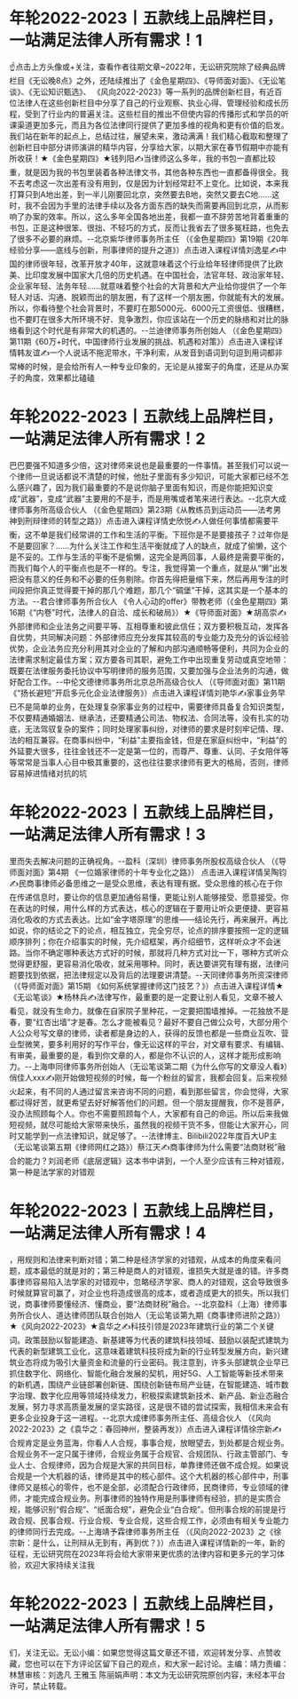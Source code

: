 # 年轮2022-2023丨五款线上品牌栏目，一站满足法律人所有需求！1

☝点击上方头像或+关注，查看作者往期文章~2022年，无讼研究院除了经典品牌栏目《无讼晚8点》之外，还陆续推出了《金色星期四》、《导师面对面》、《无讼笔谈》、《无讼知识甄选》、 《风向2022-2023》等一系列的品牌创新栏目，有近百位法律人在这些创新栏目中分享了自己的行业观察、执业心得、管理经验和成长历程，受到了行业内的普遍关注。这些栏目的推出不但使内容的传播形式和学员的听课渠道更加多元，而且为各位法律同行提供了更加多维的视角和更有价值的启发。我们站在新年的起点上，总结过往，展望未来，激动满满！我们精心截取和整理了创新栏目中部分讲师演讲的精华内容，分享给大家，以期大家在春节假期中亦能有所收获！★《金色星期四》★钱列阳✍当律师这么多年，我的书包一直都比较重，就是因为我的书包里装着各种法律文书，其他各种东西也一直都备得很全。我不去考虑这一次出差有没有用到，仅是因为计划经常赶不上变化。比如说，本来我打算只到A地出差，到一半儿刚要回北京，突然要去B地，突然又要去C地……这时，我不会因为手里的法律手续以及各方面东西的缺失而需要再回到北京，从而影响了办案的效率。所以，这么多年全国各地出差，我都一直不辞劳苦地背着重重的书包，正是这种很笨、很拙、不轻巧的方式，反而让我省去了很多冤枉路，也免去了很多不必要的麻烦。--北京紫华律师事务所主任 （《金色星期四》第19期《20年经验分享——底线与创新，刑事律师的提升之道》）点击进入课程详情刘逸星✍中国的律师很年轻，改革开放才40年，这就意味着这个行业给年轻律师提供了比欧美、比印度发展中国家大几倍的历史机遇。在中国社会，法官年轻、政治家年轻、企业家年轻、法务年轻……就意味着整个社会的大背景和大产业给你提供了一个年轻人对话、沟通、脱颖而出的朋友圈，有了这样一个朋友圈，你就能有大的发展。所以，你看待整个社会背景时，不要盯在那5000元、6000元工资很低、很糟糕，也不要盯在很多大所环境不好、竞争激烈，你应该站在一个历史的脉络和对比的脉络看到这个时代是有非常大的机遇的。--兰迪律师事务所创始人 （《金色星期四》第11期《60万+时代，中国律师行业发展的挑战、机遇和对策》）点击进入课程详情韩友谊✍一个人说话不拖泥带水，干净利索，从发音到语词到句逗到用词都非常棒的时候，是会给所有人一种专业印象的，无论是从接案子的角度，还是从办案子的角度，效果都比磕磕

# 年轮2022-2023丨五款线上品牌栏目，一站满足法律人所有需求！2

巴巴要强不知道多少倍，这对律师来说也是最重要的一件事情。甚至我们可以说一个律师一旦说话都说不清楚的时候，他肚子里面有多少知识，可能大家都已经不怎么感兴趣了，因为我们最重要的不是说你脑子里面有知识，而是你能把知识变成“武器”，变成“武器”主要用的不是手，而是用嘴或者笔来进行表达。--北京大成律师事务所高级合伙人  （《金色星期四》第23期《从教练员到运动员——法考男神到刑辩律师的转型之路》）点击进入课程详情史欣悦✍人做任何事情都需要平衡，这不单是我们经常讲的工作和生活的平衡。下班你是不是要接孩子？过年你是不是要回家？……为什么关注工作和生活平衡就成了人的缺点，就成了偷懒，这个是不妥的。工作与生活的平衡不是偷懒，这完全是两回事，人最终是需要平衡的，而我们每个人的平衡点也是不一样的。专注，我觉得第一个重点，就是从“懒”出发把没有意义的任务和不必要的任务剔除。你首先得把量缩下来，然后再用专注的时间段把你真正觉得要干掉的那几个难题，那几个“碉堡”干掉，这其实是一个基本的方法。--君合律师事务所合伙人  《令人心动的offer》带教老师（《金色星期四》第16期《“内卷”时代，法律人的自洽、成长和破局》）★《导师面对面》★胡高崇✍外部律师和企业法务之间要平等、互相尊重和彼此信任；双方要积极互动，发挥各自优势，共同解决问题：外部律师应充分发挥其较高的专业能力及充分的诉讼经验优势，企业法务应充分利用其对企业的了解和内部沟通顺畅等便利，共同为企业的法律需求制定最佳方案；双方要各司其职，避免工作中出现重复劳动或真空地带：既要在法律服务委托协议中写明律师的服务范围，又要加强与企业法务的沟通，做好配合工作。--中伦文德律师事务所北京总所高级合伙人 （《导师面对面》第11期《“扬长避短”开启多元化企业法律服务》）点击进入课程详情刘艳华✍家事业务早已不是简单的业务，在处理复杂家事业务的过程中，需要律师具备复合知识类型，不仅要精通婚姻法、继承法，还要精通公司法、物权法、合同法等，没有扎实的功底，无法驾驭复杂的案件；同时处理家事纠纷，对律师的要求是时刻牢记情、理、法的相互兼容。在商事纠纷中，“利益”主要指金钱，但是在家庭纠纷中，“利益”的外延要大很多，往往金钱还不一定是第一位的，而尊严、尊重、认同、子女陪伴等等常常是当事人心目中极其重要的，这也往往要求律师有更大的格局，否则，律师容易掉进情绪对抗的坑

# 年轮2022-2023丨五款线上品牌栏目，一站满足法律人所有需求！3

里而失去解决问题的正确视角。--盈科（深圳）律师事务所股权高级合伙人 （《导师面对面》第4期 《一位婚家律师的十年专业化之路》） 点击进入课程详情吴陶钧✍民商事律师必备思维之一是受众思维，表达有理有据。受众思维的核心在于你在传递信息时，要让你的信息更加通俗易懂，更能让别人能够接受、愿意接受。你在表达的时候，用什么样的方式表达，核心的逻辑在于要用让听众更便捷、更容易消化吸收的方式去表达。比如“金字塔原理”的思维——结论先行，再来展开。再比如说，你的结论之下的论点，相互独立，完全穷尽，论点的排序要按照一定的逻辑顺序排列；你在介绍事实的时候，先介绍框架，再介绍细节，这样听众才不会迷路。当你不确定哪种表达方式好的时候，那就将几种方式对比一下，哪种方式听众觉得更舒服，更容易消化吸收，就采用哪种。同时，表达要讲究有理有据，法律问题要找到依据，把法律规定以及背后的法理要讲清楚。--天同律师事务所资深律师 （《导师面对面》第15期 《如何系统掌握律师这门技艺？》）点击进入课程详情★《无讼笔谈》★杨林兵✍法律写作，最重要的是一定要让别人看见，文章不被人看见，就没有生命力。就像在自家院子里种花，一定要把围墙推掉。一花独放不是春，要“红杏出墙”才是春。怎么才能被看见？最好不要自己做公众号，大部分用个人公众号写文章的律师，读者都是身边的人，获得的反馈也都是一些商业互吹、营业型微笑，要多利用好的写作平台，像无讼这样的平台，对文章有要求、有编辑、有审美，最重要的是，看到你文章的人，都是你不认识的人，这样才能形成影响力。--上海申同律师事务所创始人（无讼笔谈第二期《为什么你写的文章没人看》）俏佳人xxx✍刚开始做短视频的时候，每一个粉丝的留言，我都会回复。后来视频火起来，有不同的人通过留言来咨询不同的问题，看到那些留言，你会觉得，大家都过得好苦，就更希望去好好解答他们的问题。但一个朋友提醒我，你不是菩萨，没办法照顾每个人。你也不需要照顾每个人，大家都有自己的命运。所以后来我做短视频，就尽可能给大家带来快乐，虽然我的视频干货不多，但能让大家开心，同时又能学到一点法律知识，就足够了。--法律博主、Bilibili2022年度百大UP主（无讼笔谈第五期《律师网红之路》）蔡江天✍商事律师为什么需要“法商财税”融合的能力？刘润老师《底层逻辑》这本书中讲到，一个人至少应该有三种对错观，第一种是法学家的对错观

# 年轮2022-2023丨五款线上品牌栏目，一站满足法律人所有需求！4

，用规则和法律来判断对错；第二种是经济学家的对错观，从成本的角度来看问题，成本最低的就是对的；第三种是商人的对错观，谁损失大就是谁的错。许多商事律师容易陷入法学家的对错观中，忽略经济学家、商人的对错观，这会导致很多时候就算官司赢了，对企业也将造成很高的成本，或者造成更大的损失。所以我们说，商事律师要懂经济、懂商业，要“法商财税”融合。--北京盈科（上海）律师事务所合伙人、道达律师团队联合创始人（无讼笔谈第九期《商事律师进阶之路》）★《风向2022-2023》★袁华之✍科技引领是2023年建筑行业的第二个关键词。政策鼓励以智能建造、新基建等为代表的建筑科技领域、鼓励以装配式建筑为代表的新型建筑工业化，这意味着建筑科技将成为新的行业转型发展方向，新兴建筑业态将成为吸引大量资金和流量的行业密码。我注意到，许多头部建筑企业早已抓住数字化、网络化、智能化融合发展的契机，用好5G、人工智能等新技术带来的新机遇，围绕产业链部署创新链、围绕创新链布局产业链，在智能建造、城市数字治理、数字化应用等领域持续发力，积极探索建筑新技术、新产品、新业态融合发展，努力寻求高质量发展的坚实路径，这是很不错的尝试探索，我相信未来会有更多企业投身于这一进程。--北京大成律师事务所主任、高级合伙人 （《风向2022-2023》之《袁华之：春回神州，整装再发》）点击进入课程详情徐宗新✍合规肯定是业务蓝海，你看人人合规，事事合规，放眼望去，到处都是合规业务。 合规业务不一定只属于律师，合规业务属于合规官、合规团队、行政主管部门、专业人士、合规律师，因为合规是大家的共同目标，单靠律师还做不成合规。如果说合规是一个大机器的话，律师是其中的核心部件。这个大机器的核心部件中，刑事律师又是核心的零件，也不是全部，必须配合行政律师，民商律师，专业领域的律师，才能完成合规业务。刑事律师的独特作用是刑事律师有经验，抓的是实质合规，能够识别“假合规”、“纸面合规”，避免企业“白合规”。但刑事合规的前提是行政合规、民事合规、行业合规、专业合规，这些合规工作，必须由有相关专业能力的律师同行去完成。--上海靖予霖律师事务所主任  （《风向2022-2023》之《徐宗新：是什么，让刑辩从无到有，再到优？》）点击进入课程详情新的一年，新的征程，无讼研究院在2023年将会给大家带来更优质的法律内容和更多元的学习体验，欢迎大家持续关注我

# 年轮2022-2023丨五款线上品牌栏目，一站满足法律人所有需求！5

们，关注无讼。无讼小编：如果您觉得这篇文章还不错，欢迎转发分享、点赞收藏，您也可以在下方评论区留下自己的观点，和大家一起讨论。主编：靖力责编：林慧审核：刘逸凡 王雅玉 陈丽娟声明：本文为无讼研究院原创内容，未经本平台许可，禁止转载。 


